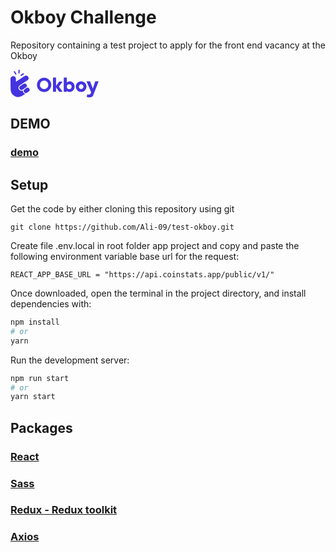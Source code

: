 # Okboy Challenge

Repository containing a test project to apply for the front end vacancy at the Okboy

<svg width="141" height="45" fill="none" xmlns="http://www.w3.org/2000/svg" class="ImageIcon_imageIcon__6q6Mj"><path d="m78 35.146-5.155-7.12v7.12h-4.833V12.59h4.833v13.5l4.834-7.055h5.64l-5.865 8.054 6.026 8.055H78ZM102.587 27.09c0 4.801-3.48 8.507-7.701 8.507a6.051 6.051 0 0 1-4.801-1.965v1.514H85.25V12.59h4.83v7.959a6.052 6.052 0 0 1 4.8-1.966c4.222 0 7.702 3.706 7.702 8.507h.004Zm-4.837.001a3.836 3.836 0 1 0-7.67 0 3.836 3.836 0 1 0 7.67 0ZM104.518 27.09a8.536 8.536 0 0 1 5.249-7.91 8.54 8.54 0 0 1 8.037 14.976 8.54 8.54 0 0 1-4.747 1.441 8.447 8.447 0 0 1-8.539-8.507Zm12.245 0a3.708 3.708 0 1 0-7.411 0 3.708 3.708 0 1 0 7.411 0Z" fill="#4433E0"></path><path d="M133.232 38.545c-.354.918-.696 1.73-1.025 2.438a5.867 5.867 0 0 1-1.255 1.783 4.885 4.885 0 0 1-1.925 1.096 10.424 10.424 0 0 1-3.074.368 12.452 12.452 0 0 1-3.957-.636l.707-4.346c.778.349 1.621.53 2.473.53.491.014.98-.052 1.449-.194.35-.113.67-.305.934-.561.257-.262.467-.567.619-.9.163-.354.34-.766.529-1.237l.389-.99-7.525-17.312h5.723l4.414 11.34h.071l3.78-11.34H141l-7.768 19.96Z" fill="#4433E0"></path><path fill-rule="evenodd" clip-rule="evenodd" d="M17.633 9.634a1.007 1.007 0 0 1-1.397-.298 1.019 1.019 0 0 1 .298-1.406l3.39-2.211a1.005 1.005 0 0 1 1.396.298 1.019 1.019 0 0 1-.296 1.405l-3.39 2.212ZM7.63 7.218 5.484 3.776a1.019 1.019 0 0 1 .69-1.54 1.006 1.006 0 0 1 1.024.462l2.145 3.443a1.017 1.017 0 0 1-.688 1.54 1.007 1.007 0 0 1-1.024-.463H7.63Zm5.795-1.142a1.014 1.014 0 0 1-.938-1.084l.281-4.053a1.01 1.01 0 0 1 2.016.142l-.281 4.053a1.012 1.012 0 0 1-1.078.942Zm16.552 24.247a3.4 3.4 0 0 1-.952 4.694l-2.668 1.773a3.36 3.36 0 0 1-4.67-.957 3.399 3.399 0 0 1 .955-4.697l2.668-1.773a3.358 3.358 0 0 1 4.668.96ZM20.58 36.57a4.726 4.726 0 0 0 2.994 2.04L19 41.618a12.133 12.133 0 0 1-18.76-9.83 3.78 3.78 0 0 1-.035-.462L0 14.375a4.203 4.203 0 0 1 4.28-4.115 4.2 4.2 0 0 1 4.375 4.009l.062 4.99 13.894-9.154a4.026 4.026 0 0 1 5.594 1.171A4.075 4.075 0 0 1 27.04 16.9l-6.76 4.452.012.018c-.09.052-.179.104-.267.163l-5.21 3.463a4.781 4.781 0 0 0-1.34 6.603 4.72 4.72 0 0 0 6.403 1.45 4.772 4.772 0 0 0 .701 3.52Zm.293-13.948a3.358 3.358 0 0 1 4.67.958 3.396 3.396 0 0 1-.953 4.694l-3.294 2.189-1.909 1.269a3.36 3.36 0 0 1-4.67-.958 3.4 3.4 0 0 1 .953-4.695l5.203-3.456ZM44.242 17.794a11.486 11.486 0 0 0-1.915 6.392A11.36 11.36 0 0 0 53.813 35.63a11.485 11.485 0 1 0-9.571-17.835Zm9.57 13.133a6.783 6.783 0 1 0 0-13.566 6.783 6.783 0 0 0 0 13.566Z" fill="#4433E0"></path></svg>

## DEMO
### [demo](https://test-okboy.vercel.app/)

## Setup

Get the code by either cloning this repository using git

```
git clone https://github.com/Ali-09/test-okboy.git
```

Create file .env.local in root folder app project and copy and paste the following environment variable base url for the request:

``
REACT_APP_BASE_URL = "https://api.coinstats.app/public/v1/"
``

Once downloaded, open the terminal in the project directory, and install dependencies with:

```bash
npm install
# or
yarn
```

Run the development server:

```bash
npm run start
# or
yarn start
```

## Packages

### [React](https://es.reactjs.org/) 
### [Sass](https://sass-lang.com/)
### [Redux - Redux toolkit](https://redux.js.org/)
### [Axios](https://axios-http.com/es/)

